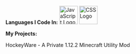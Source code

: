 **Languages I Code In:**
<img src="https://cdn.worldvectorlogo.com/logos/java.svg" alt="JavaScript Logo" width="50" height="50"/> <img src="https://cdn.worldvectorlogo.com/logos/css1.svg" alt="CSS Logo" width="50" height="50"/>

**My Projects:**

HockeyWare - A Private 1.12.2 Minecraft Utility Mod
